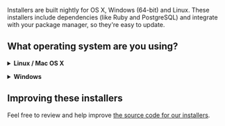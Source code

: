 Installers are built nightly for OS X, Windows (64-bit) and Linux.  These installers include dependencies (like Ruby and PostgreSQL) and integrate with your package manager, so they're easy to update.

## What operating system are you using?

<details><summary><B>Linux / Mac OS X</B></summary>

## Installing Metasploit on Linux / Mac OS X

The following script invocation will import the Rapid7 signing key and setup the package for supported Linux and OS X systems:

```
curl https://raw.githubusercontent.com/rapid7/metasploit-omnibus/master/config/templates/metasploit-framework-wrappers/msfupdate.erb > msfinstall && \
  chmod 755 msfinstall && \
  ./msfinstall
```

These packages integrate into your package manager and can be updated with ```msfupdate``` or with your package manager. On first start, these packages will automatically setup the database or use your existing database.

<details><summary>Expand manual installation instructions</summary>

### Linux manual installation

Linux packages are built nightly for .deb (i386, amd64, armhf, arm64) and .rpm (64-bit x86) systems. Debian/Ubuntu packages are available at https://apt.metasploit.com and CentOS/Redhat/Fedora packages are located at https://rpm.metasploit.com.

### OS X manual installation

The latest OS X installer package can also be downloaded directly here: https://osx.metasploit.com/metasploitframework-latest.pkg, with the last 10 builds archived at https://osx.metasploit.com/. Simply download and launch the installer to install Metaploit Framework with all of its dependencies.  Once installed, initially launch msfconsole as ```/opt/metasploit-framework/bin/msfconsole``` from a terminal console. A series of prompts will help you setup a database and add Metasploit to your local PATH. You can also follow the quick-installation instructions above to install in a single step.

</details>
</details>

<p>
<details><summary><b>Windows</b></summary>

## Installing Metasploit on Windows

Download the [latest Windows installer](https://windows.metasploit.com/metasploitframework-latest.msi) or [view older builds](https://windows.metasploit.com/). To install, simply download the .msi package, adjust your Antivirus as-needed to ignore c:\metasploit-framework, double-click and enjoy. The msfconsole command and all related tools will be added to the system %PATH% environment variable.

### Windows Anti-virus software flags the contents of these packages!

If you downloaded Metasploit from us, there is no cause for alarm.  We pride ourselves on offering the ability for our customers and followers to have the same toolset that the hackers have so that they can test systems more accurately.  Because these (and the other exploits and tools in Metasploit) are identical or very similar to existing malicious toolsets, they can be used for nefarious purposes, and they are often flagged and automatically removed by antivirus programs, just like the malware they mimic.

</details>

## Improving these installers

Feel free to review and help improve [the source code for our installers](https://github.com/rapid7/metasploit-omnibus).